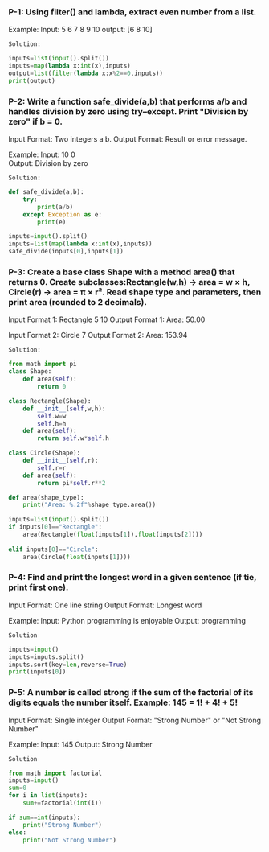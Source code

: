 ### P-1: Using filter() and lambda, extract even number from a list.
Example: 
Input: 5 6 7 8 9 10
output: [6 8 10]

`Solution:`
```py
inputs=list(input().split())
inputs=map(lambda x:int(x),inputs)
output=list(filter(lambda x:x%2==0,inputs))
print(output)
```

### P-2: Write a function safe_divide(a,b) that performs a/b and handles division by zero using try–except. Print "Division by zero" if b = 0.

Input Format:
Two integers a b.
Output Format:
Result or error message.

Example:
Input: 10 0  
Output: Division by zero

`Solution:`
```py
def safe_divide(a,b):
    try:
        print(a/b)
    except Exception as e:
        print(e)

inputs=input().split()
inputs=list(map(lambda x:int(x),inputs))
safe_divide(inputs[0],inputs[1])
```

### P-3: Create a base class Shape with a method area() that returns 0. Create subclasses:Rectangle(w,h) → area = w × h, Circle(r) → area = π × r². Read shape type and parameters, then print area (rounded to 2 decimals).

Input Format 1:
Rectangle 5 10
Output Format 1:
Area: 50.00

Input Format 2:
Circle 7
Output Format 2:
Area: 153.94

`Solution:`
```py
from math import pi
class Shape:
    def area(self):
        return 0

class Rectangle(Shape):
    def __init__(self,w,h):
        self.w=w
        self.h=h
    def area(self):
        return self.w*self.h

class Circle(Shape):
    def __init__(self,r):
        self.r=r
    def area(self):
        return pi*self.r**2

def area(shape_type):
    print("Area: %.2f"%shape_type.area())

inputs=list(input().split())
if inputs[0]=="Rectangle":
    area(Rectangle(float(inputs[1]),float(inputs[2])))
    
elif inputs[0]=="Circle":
    area(Circle(float(inputs[1])))

```

### P-4: Find and print the longest word in a given sentence (if tie, print first one).

Input Format:
One line string
Output Format:
Longest word

Example:
Input: Python programming is enjoyable
Output: programming

`Solution`
```py
inputs=input()
inputs=inputs.split()
inputs.sort(key=len,reverse=True)
print(inputs[0])
```
### P-5: A number is called strong if the sum of the factorial of its digits equals the number itself. Example: 145 = 1! + 4! + 5!

Input Format:
Single integer
Output Format:
"Strong Number" or "Not Strong Number"

Example:
Input: 145
Output: Strong Number

`Solution`

```py
from math import factorial
inputs=input()
sum=0
for i in list(inputs):
    sum+=factorial(int(i))

if sum==int(inputs):
    print("Strong Number")
else:
    print("Not Strong Number")

```